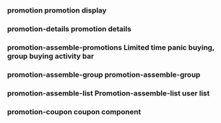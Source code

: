 ### promotion promotion display
### promotion-details promotion details
### promotion-assemble-promotions Limited time panic buying, group buying activity bar
### promotion-assemble-group promotion-assemble-group
### promotion-assemble-list Promotion-assemble-list user list
### promotion-coupon coupon component

